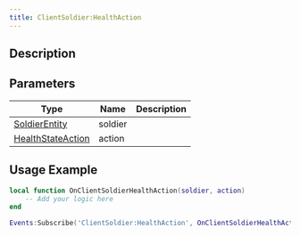 ```yaml
---
title: ClientSoldier:HealthAction
---
```

## Description

## Parameters

| Type                                                        | Name    | Description |
| ----------------------------------------------------------- | ------- | ----------- |
| [SoldierEntity](/vext/ref/cls/clt/soldierentity)         | soldier |             |
| [HealthStateAction](/vext/ref/shared/class/healthstateaction) | action  |             |

## Usage Example

``` lua
local function OnClientSoldierHealthAction(soldier, action)
    -- Add your logic here
end

Events:Subscribe('ClientSoldier:HealthAction', OnClientSoldierHealthAction)
```
